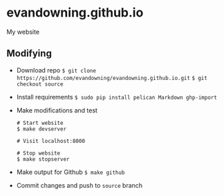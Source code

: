 # evandowning.github.io
My website

## Modifying
  - Download repo
    `$ git clone https://github.com/evandowning/evandowning.github.io.git`
    `$ git checkout source`

  - Install requirements
    `$ sudo pip install pelican Markdown ghp-import`

  - Make modifications and test
    ```
    # Start website
    $ make devserver

    # Visit localhost:8000

    # Stop website
    $ make stopserver
    ```

  - Make output for Github
    `$ make github`

  - Commit changes and push to `source` branch
